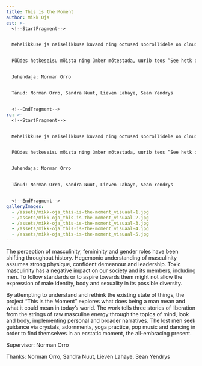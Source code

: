 ```yaml
---
title: This is the Moment
author: Mikk Oja
est: >-
  <!--StartFragment-->


  Mehelikkuse ja naiselikkuse kuvand ning ootused soorollidele on olnud läbi ajaloo pidevas teisenemises. Tavapärane arusaam maskuliinsusest eeldab mehelt tugevat füüsist, enesekindlat hoiakut ning juhtivat sotsiaalset positsiooni. Toksilisel maskuliinsusel on negatiivne mõju ühiskonnale ja selle liikmetele, kaasa arvatud meestele endile. Standardite järgimine või nende poole püüdlemine ei pruugi võimaldada mehe identiteedi, keha ning seksuaalsuse väljendust tema võimalikus mitmetahulisuses. 


  Püüdes hetkeseisu mõista ning ümber mõtestada, uurib teos “See hetk on praegu”, mida meheks olemine nüüdisaegses maailmas tähendab ning mida see võiks tähendada. Töö jutustab vaimu, välimuse ning keha vaatepunktide kaudu kolm jõulise maskuliinsuse kammitsaist vabanemise lugu, rakendades nii isiklikke kui ka üldisemaid narratiive. Ennast kaotanud mehed võtavad appi kristallid, piduehted, jooga, popmuusika ja tantsimise ning leiavad ennast seekaudu ekstaatilises hetkes, kõikehõlmavas olevikus.


  Juhendaja: Norman Orro


  Tänud: Norman Orro, Sandra Nuut, Lieven Lahaye, Sean Yendrys


  <!--EndFragment-->
ru: >-
  <!--StartFragment-->


  Mehelikkuse ja naiselikkuse kuvand ning ootused soorollidele on olnud läbi ajaloo pidevas teisenemises. Tavapärane arusaam maskuliinsusest eeldab mehelt tugevat füüsist, enesekindlat hoiakut ning juhtivat sotsiaalset positsiooni. Toksilisel maskuliinsusel on negatiivne mõju ühiskonnale ja selle liikmetele, kaasa arvatud meestele endile. Standardite järgimine või nende poole püüdlemine ei pruugi võimaldada mehe identiteedi, keha ning seksuaalsuse väljendust tema võimalikus mitmetahulisuses. 


  Püüdes hetkeseisu mõista ning ümber mõtestada, uurib teos “See hetk on praegu”, mida meheks olemine nüüdisaegses maailmas tähendab ning mida see võiks tähendada. Töö jutustab vaimu, välimuse ning keha vaatepunktide kaudu kolm jõulise maskuliinsuse kammitsaist vabanemise lugu, rakendades nii isiklikke kui ka üldisemaid narratiive. Ennast kaotanud mehed võtavad appi kristallid, piduehted, jooga, popmuusika ja tantsimise ning leiavad ennast seekaudu ekstaatilises hetkes, kõikehõlmavas olevikus.


  Juhendaja: Norman Orro


  Tänud: Norman Orro, Sandra Nuut, Lieven Lahaye, Sean Yendrys


  <!--EndFragment-->
galleryImages:
  - /assets/mikk-oja_this-is-the-moment_visuaal-1.jpg
  - /assets/mikk-oja_this-is-the-moment_visuaal-2.jpg
  - /assets/mikk-oja_this-is-the-moment_visuaal-3.jpg
  - /assets/mikk-oja_this-is-the-moment_visuaal-4.jpg
  - /assets/mikk-oja_this-is-the-moment_visuaal-5.jpg
---
```

<!--StartFragment-->

The perception of masculinity, femininity and gender roles have been shifting throughout history. Hegemonic understanding of masculinity assumes strong physique, confident demeanour and leadership. Toxic masculinity has a negative impact on our society and its members, including men. To follow standards or to aspire towards them might not allow the expression of male identity, body and sexuality in its possible diversity. 

By attempting to understand and rethink the existing state of things, the project “This is the Moment” explores what does being a man mean and what it could mean in today’s world. The work tells three stories of liberation from the strings of raw masculine energy through the topics of mind, look and body, implementing personal and broader narratives. The lost men seek guidance via crystals, adornments, yoga practice, pop music and dancing in order to find themselves in an ecstatic moment, the all-embracing present.

Supervisor: Norman Orro

Thanks: Norman Orro, Sandra Nuut, Lieven Lahaye, Sean Yendrys

<!--EndFragment-->